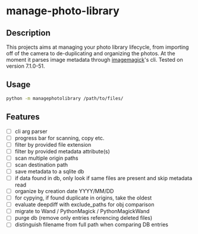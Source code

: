 # manage-photo-library

## Description
This projects aims at managing your photo library lifecycle, from importing off of the camera to de-duplicating and organizing the photos.
At the moment it parses image metadata through [imagemagick](https://github.com/imagemagick/imagemagick)'s cli. Tested on version 7.1.0-51.

## Usage
```sh
python -m managephotolibrary /path/to/files/
```

## Features
- [ ] cli arg parser
- [ ] progress bar for scanning, copy etc.
- [ ] filter by provided file extension
- [ ] filter by provided metadata attribute(s)
- [ ] scan multiple origin paths
- [ ] scan destination path
- [ ] save metadata to a sqlite db
- [ ] if data found in db, only look if same files are present and skip metadata read
- [ ] organize by creation date YYYY/MM/DD
- [ ] for cypying, if found duplicate in origins, take the oldest
- [ ] evaluate deepdiff with exclude_paths for obj comparison
- [ ] migrate to Wand / PythonMagick / PythonMagickWand
- [ ] purge db (remove only entries referencing deleted files)
- [ ] distinguish filename from full path when comparing DB entries